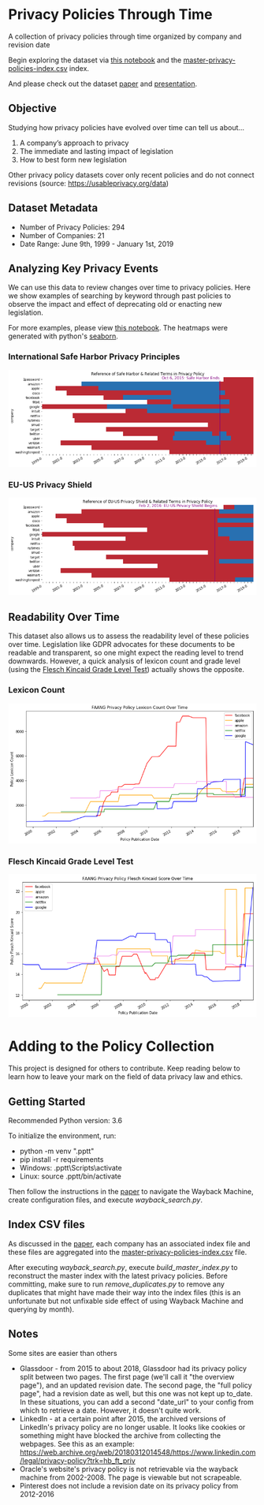 # Privacy Policies Through Time

A collection of privacy policies through time organized by company and revision date

Begin exploring the dataset via [this notebook](/notebooks/privacy-policies-through-time.ipynb) and the [master-privacy-policies-index.csv](/privacy-policies-through-time/master-privacy-policies-index.csv) index.

And please check out the dataset [paper](https://github.com/workmanjack/privacy-policies-through-time/blob/master/report/workman_privacy-policies-through-time_final-paper.pdf) and [presentation](https://github.com/workmanjack/privacy-policies-through-time/blob/master/report/workman_privacy-policies-through-time_final-presentation.pdf).

## Objective

Studying how privacy policies have evolved over time can tell us about…

1. A company’s approach to privacy
2. The immediate and lasting impact of legislation
3. How to best form new legislation

Other privacy policy datasets cover only recent policies and do not connect revisions (source: https://usableprivacy.org/data)

## Dataset Metadata

* Number of Privacy Policies: 294
* Number of Companies: 21
* Date Range: June 9th, 1999 - January 1st, 2019

## Analyzing Key Privacy Events

We can use this data to review changes over time to privacy policies. Here we show examples of searching by keyword through past policies to observe the impact and effect of deprecating old or enacting new legislation.

For more examples, please view [this notebook](/notebooks/privacy-policies-through-time.ipynb). The heatmaps were generated with python's [seaborn](https://seaborn.pydata.org/).

### International Safe Harbor Privacy Principles

![safe_harbor_heatmap](https://raw.githubusercontent.com/workmanjack/privacy-policies-through-time/master/report/figures/safe-harbor-heatmap.PNG)

### EU-US Privacy Shield

![eu-us-privacy-shield-heatmap](https://raw.githubusercontent.com/workmanjack/privacy-policies-through-time/master/report/figures/eu-us-privacy-shield-heatmap.PNG)

## Readability Over Time

This dataset also allows us to assess the readability level of these policies over time. Legislation like GDPR advocates for these documents to be readable and transparent, so one might expect the reading level to trend downwards. However, a quick analysis of lexicon count and grade level (using the [Flesch Kincaid Grade Level Test](https://en.wikipedia.org/wiki/Flesch%E2%80%93Kincaid_readability_tests)) actually shows the opposite.

### Lexicon Count

![faang-privacy-policy-lexicon-count](https://raw.githubusercontent.com/workmanjack/privacy-policies-through-time/master/report/figures/faang-privacy-policy-lexicon-count.png)

### Flesch Kincaid Grade Level Test

![faang-privacy-policy-flesch-kincaid-count](https://raw.githubusercontent.com/workmanjack/privacy-policies-through-time/master/report/figures/faang-privacy-policy-flesch-kincaid-count.png)

# Adding to the Policy Collection

This project is designed for others to contribute. Keep reading below to learn how to leave your mark on the field of data privacy law and ethics.

## Getting Started

Recommended Python version: 3.6

To initialize the environment, run:

* python -m venv ".pptt"
* pip install -r requirements
* Windows: .pptt\Scripts\activate
* Linux: source .pptt/bin/activate

Then follow the instructions in the [paper](https://github.com/workmanjack/privacy-policies-through-time/blob/master/report/workman_privacy-policies-through-time_final-paper.pdf) to navigate the Wayback Machine, create configuration files, and execute _wayback_search.py_.

## Index CSV files

As discussed in the [paper](https://github.com/workmanjack/privacy-policies-through-time/blob/master/report/workman_privacy-policies-through-time_final-paper.pdf), each company has an associated index file and these files are aggregated into the [master-privacy-policies-index.csv](https://github.com/workmanjack/privacy-policies-through-time/blob/master/privacy-policies-through-time/master-privacy-policies-index.csv) file.

After executing _wayback_search.py_, execute _build_master_index.py_ to reconstruct the master index with the latest privacy policies. Before committing, make sure to run _remove_duplicates.py_ to remove any duplicates that might have made their way into the index files (this is an unfortunate but not unfixable side effect of using Wayback Machine and querying by month).

## Notes

Some sites are easier than others

* Glassdoor - from 2015 to about 2018, Glassdoor had its privacy policy split between two pages. The first page (we'll call it "the overview page"), and an updated revision date. The second page, the "full policy page", had a revision date as well, but this one was not kept up to_date. In these situations, you can add a second "date_url" to your config from which to retrieve a date. However, it doesn't quite work.
* LinkedIn - at a certain point after 2015, the archived versions of LinkedIn's privacy policy are no longer usable. It looks like cookies or something might have blocked the archive from collecting the webpages. See this as an example: https://web.archive.org/web/20180312014548/https://www.linkedin.com/legal/privacy-policy?trk=hb_ft_priv
* Oracle's website's privacy policy is not retrievable via the wayback machine from 2002-2008. The page is viewable but not scrapeable.
* Pinterest does not include a revision date on its privacy policy from 2012-2016
